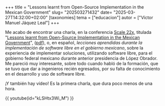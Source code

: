+++
title = "Lessons learnt from Open-Source Implementation in the Mexican Government"
slug= "202503271432"
date= "2025-03-27T14:32:00+02:00"
[taxonomies]
tema = ["educacion"]
autor = ["Víctor Manuel Jáquez Leal"]
+++

Me acabo de encontrar una charla, en la conferencia [Scale
22x](https://www.socallinuxexpo.org/), titulada "[Lessons learnt from
Open-Source Implementation in the Mexican
Government](https://www.socallinuxexpo.org/scale/22x/presentations/lessons-learnt-open-source-implementation-mexican-government)",
([pdf](https://www.socallinuxexpo.org/sites/default/files/presentations/SCaLE%20Pasadena%20ppt.pptx_.pdf)),
o, en español, *lecciones aprendidas durante la implementación de software libre
en el gobierno mexicano*, sobre la experiencia de implementar soluciones,
utilizando software libre, para el gobierno federal mexicano durante anterior
presidencia de López Obrador. Me pareció muy interesante, sobre todo cuando
habló de la formación, que se tuvo que dar a ingenieros recién egresados, por
su falta de conocimiento en el desarrollo y uso de software libre.

¡Y también hay vídeo! Es la primera charla, que dura poco menos de una hora.

{{ youtube(id="kLSHtx3Wi_M") }}
